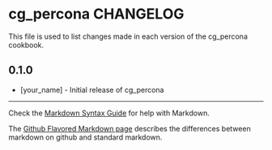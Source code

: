 cg_percona CHANGELOG
====================

This file is used to list changes made in each version of the cg_percona cookbook.

0.1.0
-----
- [your_name] - Initial release of cg_percona

- - -
Check the [Markdown Syntax Guide](http://daringfireball.net/projects/markdown/syntax) for help with Markdown.

The [Github Flavored Markdown page](http://github.github.com/github-flavored-markdown/) describes the differences between markdown on github and standard markdown.
